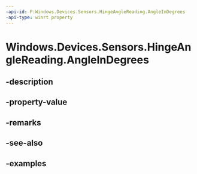 ```yaml
---
-api-id: P:Windows.Devices.Sensors.HingeAngleReading.AngleInDegrees
-api-type: winrt property
---
```


<!-- Property syntax.
public double AngleInDegrees { get; }
-->

# Windows.Devices.Sensors.HingeAngleReading.AngleInDegrees

## -description

## -property-value

## -remarks

## -see-also

## -examples

